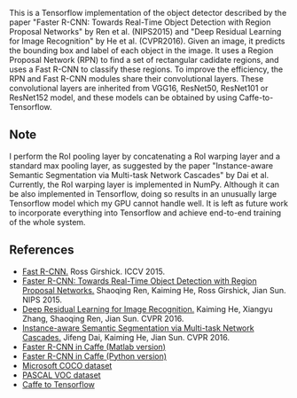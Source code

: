 This is a Tensorflow implementation of the object detector described by the paper "Faster R-CNN: Towards Real-Time Object Detection with Region Proposal Networks" by Ren et al. (NIPS2015) and "Deep Residual Learning for Image Recognition" by He et al. (CVPR2016). Given an image, it predicts the bounding box and label of each object in the image. It uses a Region Proposal Network (RPN) to find a set of rectangular cadidate regions, and uses a Fast R-CNN to classify these regions. To improve the efficiency, the RPN and Fast R-CNN modules share their convolutional layers. These convolutional layers are inherited from VGG16, ResNet50, ResNet101 or ResNet152 model, and these models can be obtained by using Caffe-to-Tensorflow. 

Note 
----
I perform the RoI pooling layer by concatenating a RoI warping layer and a standard max pooling layer, as suggested by the paper "Instance-aware Semantic Segmentation via Multi-task Network Cascades" by Dai et al. Currently, the RoI warping layer is implemented in NumPy. Although it can be also implemented in Tensorflow, doing so results in an unusually large Tensorflow model which my GPU cannot handle well. It is left as future work to incorporate everything into Tensorflow and achieve end-to-end training of the whole system.

References
----------
* [Fast R-CNN.](https://arxiv.org/abs/1504.08083) Ross Girshick. ICCV 2015.
* [Faster R-CNN: Towards Real-Time Object Detection with Region Proposal Networks.](https://arxiv.org/abs/1506.01497) Shaoqing Ren, Kaiming He, Ross Girshick, Jian Sun. NIPS 2015.
* [Deep Residual Learning for Image Recognition.](https://arxiv.org/abs/1512.03385) 
Kaiming He, Xiangyu Zhang, Shaoqing Ren, Jian Sun. CVPR 2016.
* [Instance-aware Semantic Segmentation via Multi-task Network Cascades.](https://arxiv.org/abs/1512.04412) Jifeng Dai, Kaiming He, Jian Sun. CVPR 2016.
* [Faster R-CNN in Caffe (Matlab version)](https://github.com/ShaoqingRen/faster_rcnn)
* [Faster R-CNN in Caffe (Python version)](https://github.com/rbgirshick/py-faster-rcnn)
* [Microsoft COCO dataset](http://mscoco.org/)
* [PASCAL VOC dataset](http://host.robots.ox.ac.uk/pascal/VOC/)
* [Caffe to Tensorflow](https://github.com/ethereon/caffe-tensorflow)

